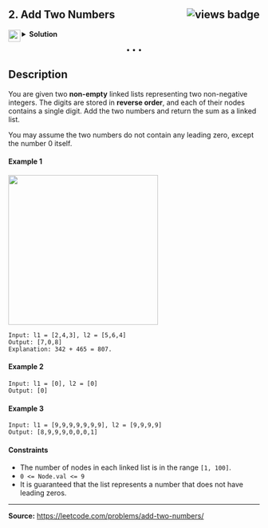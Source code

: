 ## 2. Add Two Numbers <img src="https://tinyurl.com/yc5ce92u" align="right" alt="views badge">

<details>
<summary>
    <img src="https://git.io/JDE5D" height="24" align="left" alt="swift">
    <b>Solution</b>
</summary>

<br/>

```swift
class Solution {
    private var anchor = 0
    func addTwoNumbers(_ l1: ListNode?, _ l2: ListNode?) -> ListNode? {
        if l1 == nil && l2 == nil && anchor == 0 { return nil }
        let sum = (l1?.val ?? 0) + (l2?.val ?? 0) + anchor
        anchor = sum / 10
        let node: ListNode? = ListNode(sum % 10, addTwoNumbers(l1?.next, l2?.next))
        return node
    }
}
```

<p>
<a href="https://gist.github.com/asahiocean/523e9887f86452c7eeed8e0f039850fd">
<img src="https://git.io/JDNlC" alt="GitHub Gist" height="18" align="center">
</a>
<a href="https://leetcode.com/problems/add-two-numbers/discuss/1128713">
<img src="https://git.io/JDSVA" alt="LeetCode Discuss" height="28" align="right">
</a>
</p>
    
</details>

<p align="center">• • •</p>

## Description

You are given two **non-empty** linked lists representing two non-negative integers. The digits are stored in **reverse order**, and each of their nodes contains a single digit. Add the two numbers and return the sum as a linked list.

You may assume the two numbers do not contain any leading zero, except the number 0 itself.

#### Example 1

<p>
<img src="https://assets.leetcode.com/uploads/2020/10/02/addtwonumber1.jpg" width="300" />
</p>

```
Input: l1 = [2,4,3], l2 = [5,6,4]
Output: [7,0,8]
Explanation: 342 + 465 = 807.
```

#### Example 2

```
Input: l1 = [0], l2 = [0]
Output: [0]
```

#### Example 3

```
Input: l1 = [9,9,9,9,9,9,9], l2 = [9,9,9,9]
Output: [8,9,9,9,0,0,0,1]
```

#### Constraints

* The number of nodes in each linked list is in the range `[1, 100]`.
* `0 <= Node.val <= 9`
* It is guaranteed that the list represents a number that does not have leading zeros.

---

**Source:** https://leetcode.com/problems/add-two-numbers/
